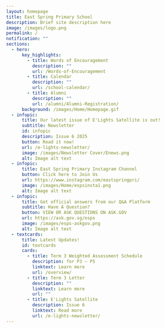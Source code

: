 ```yaml
---
layout: homepage
title: East Spring Primary School
description: Brief site description here
image: /images/logo.png
permalink: /
notification: ""
sections:
  - hero:
      key_highlights:
        - title: Words of Encouragement
          description: ""
          url: /Words-of-Encouragement
        - title: Calendar
          description: ""
          url: /school-calendar/
        - title: Alumni
          description: ""
          url: /alumni/Alumni-Registration/
      background: /images/Home/Homepage.gif
  - infopic:
      title: Our latest issue of E'Lights Satellite is out!
      subtitle: Newsletter
      id: infopic
      description: Issue 6 2025
      button: Read it now!
      url: /e-lights-newsletter/
      image: /images/Newsletter Cover/Enews.png
      alt: Image alt text
  - infopic:
      title: East Spring Primary Instagram Channel
      button: Click here to Join Us
      url: https://www.instagram.com/eastspringpri/
      image: /images/Home/espsinsta1.png
      alt: Image alt text
  - infopic:
      title: Get official answers from our Q&A Platform
      subtitle: Have A Question?
      button: VIEW OR ASK QUESTIONS ON ASK.GOV
      url: https://ask.gov.sg/esps
      image: /images/esps-askgov.png
      alt: Image alt text
  - textcards:
      title: Latest Updates!
      id: textcards
      cards:
        - title: Term 3 Weighted Assessment Schedule
          description: for P3 – P5
          linktext: Learn more
          url: /overview/
        - title: Term 3 Letter
          description: ""
          linktext: Learn more
          url: ""
        - title: E'Lights Satellite
          description: Issue 6
          linktext: Read more
          url: /e-lights-newsletter/
---
```


